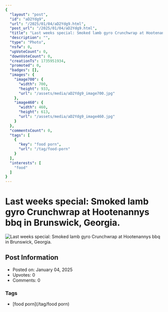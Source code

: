 ```yaml
---
{
  "layout": "post",
  "id": "aD2Ydg9",
  "url": "/2025/01/04/aD2Ydg9.html",
  "post_url": "/2025/01/04/aD2Ydg9.html",
  "title": "Last weeks special: Smoked lamb gyro Crunchwrap at Hootenannys bbq in Brunswick, Georgia.",
  "description": "",
  "type": "Photo",
  "nsfw": 0,
  "upVoteCount": 0,
  "downVoteCount": 0,
  "creationTs": 1735951934,
  "promoted": 0,
  "badges": [],
  "images": {
    "image700": {
      "width": 700,
      "height": 933,
      "url": "/assets/media/aD2Ydg9_image700.jpg"
    },
    "image460": {
      "width": 460,
      "height": 613,
      "url": "/assets/media/aD2Ydg9_image460.jpg"
    }
  },
  "commentsCount": 0,
  "tags": [
    {
      "key": "food porn",
      "url": "/tag/food-porn"
    }
  ],
  "interests": [
    "food"
  ]
}
---
```


# Last weeks special: Smoked lamb gyro Crunchwrap at Hootenannys bbq in Brunswick, Georgia.

![Last weeks special: Smoked lamb gyro Crunchwrap at Hootenannys bbq in Brunswick, Georgia.](/assets/media/aD2Ydg9_image700.jpg)

## Post Information

- Posted on: January 04, 2025
- Upvotes: 0
- Comments: 0

### Tags

- [food porn](/tag/food porn)
